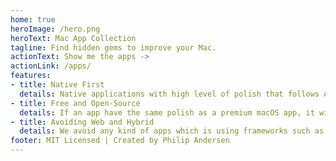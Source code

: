 ```yaml
---
home: true
heroImage: /hero.png
heroText: Mac App Collection
tagline: Find hidden gems to improve your Mac.
actionText: Show me the apps ->
actionLink: /apps/
features:
- title: Native First
  details: Native applications with high level of polish that follows Apple's guidelines and rules is promoted.
- title: Free and Open-Source
  details: If an app have the same polish as a premium macOS app, it will be promoted on the list.
- title: Avoiding Web and Hybrid
  details: We avoid any kind of apps which is using frameworks such as Electron and/or violate the UI/UX.
footer: MIT Licensed | Created by Philip Andersen
---
```


